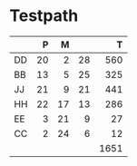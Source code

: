 # Testpath

&nbsp;|P|M|&nbsp;|T
---|---:|---:|---:|---:
DD|20| 2|28|560
BB|13| 5|25|325
JJ|21| 9|21|441
HH|22|17|13|286
EE| 3|21| 9| 27
CC| 2|24| 6| 12
|||||1651
